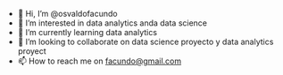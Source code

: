 - 👋 Hi, I’m @osvaldofacundo
- 👀 I’m interested in data analytics anda data science
- 🌱 I’m currently learning data analytics
- 💞️ I’m looking to collaborate on data science proyecto y data analytics proyect
- 📫 How to reach me on facundo@gmail.com

<!---
osvaldofacundo/osvaldofacundo is a ✨ special ✨ repository because its `README.md` (this file) appears on your GitHub profile.
You can click the Preview link to take a look at your changes.
--->
